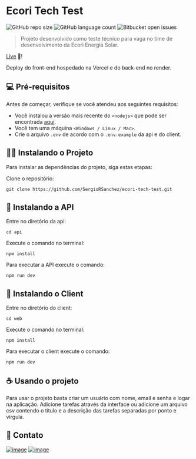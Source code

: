 # Ecori Tech Test

![GitHub repo size](https://img.shields.io/github/repo-size/SergioRSanchez/ecori-tech-test?style=for-the-badge)
![GitHub language count](https://img.shields.io/github/languages/count/SergioRSanchez/ecori-tech-test?style=for-the-badge)
![Bitbucket open issues](https://img.shields.io/bitbucket/issues/SergioRSanchez/ecori-tech-test?style=for-the-badge)


> Projeto desenvolvido como teste técnico para vaga no time de desenvolvimento da Ecori Energia Solar.

<a href='https://ecori-tech-test.vercel.app/'>Live</a> 🔗!

Deploy do front-end hospedado na Vercel e do back-end no render.

## 💻 Pré-requisitos

Antes de começar, verifique se você atendeu aos seguintes requisitos:

- Você instalou a versão mais recente do `<nodejs>` que pode ser encontrada <a href='https://nodejs.org/en'>aqui</a>.
- Você tem uma máquina `<Windows / Linux / Mac>`.
- Crie o arquivo `.env` de acordo com o `.env.example` da api e do client.

## 👨‍💻 Instalando o Projeto

Para instalar as dependências do projeto, siga estas etapas:

Clone o repositório: 
```
git clone https://github.com/SergioRSanchez/ecori-tech-test.git
```

## 🤖 Instalando a API

Entre no diretório da api:

```
cd api
```

Execute o comando no terminal:

```
npm install
```

Para executar a API execute o comando:

```
npm run dev
```

## 🚀 Instalando o Client

Entre no diretório do client:

```
cd web
```

Execute o comando no terminal:

```
npm install
```

Para executar o client execute o comando:

```
npm run dev
```


## ☕ Usando o projeto

Para usar o projeto basta criar um usuário com nome, email e senha e logar na aplicação. Adicione tarefas através da interface ou adicione um arquivo csv contendo o título e a descrição das tarefas separadas por ponto e vírgula.



## 🤝 Contato
<a href='mailto:ssanchezfilho@gmail.com'>![image](https://img.shields.io/badge/Gmail-D14836?style=for-the-badge&logo=gmail&logoColor=white)</a>
<a href='https://www.linkedin.com/in/sergio-roberto-sanchez-filho/' target='_blank'>![image](https://img.shields.io/badge/LinkedIn-0077B5?style=for-the-badge&logo=linkedin&logoColor=white)</a>